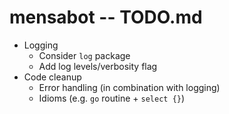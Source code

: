 # mensabot -- TODO.md

- Logging
    - Consider `log` package
    - Add log levels/verbosity flag
- Code cleanup
    - Error handling (in combination with logging)
    - Idioms (e.g. `go` routine + `select {}`)